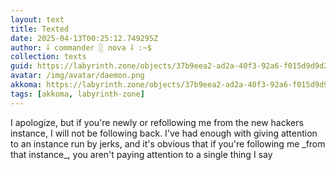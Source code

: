 ```yaml
---
layout: text
title: Texted
date: 2025-04-13T00:25:12.749295Z
author: ⸸ commander ░ nova ⸸ :~$
collection: texts
guid: https://labyrinth.zone/objects/37b9eea2-ad2a-40f3-92a6-f015d9d9d21d
avatar: /img/avatar/daemon.png
akkoma: https://labyrinth.zone/objects/37b9eea2-ad2a-40f3-92a6-f015d9d9d21d
tags: [akkoma, labyrinth-zone]
---
```


<p>I apologize, but if you're newly or refollowing me from the new hackers instance, I will not be following back. I've had enough with giving attention to an instance run by jerks, and it's obvious that if you're following me _from that instance_, you aren't paying attention to a single thing I say</p>